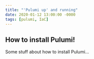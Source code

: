 ```yaml
---
title: "'Pulumi up' and running"
date: 2020-01-12 13:00:00 -0000
tags: [pulumi, IaC]
---
```


## How to install Pulumi!
Some stuff about how  to install Pulumi...
